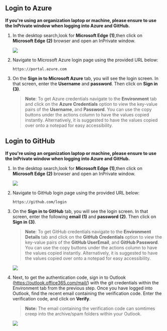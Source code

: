 ## Login to Azure 
**If you're using an organization laptop or machine, please ensure to use the InPrivate window when logging into Azure and GitHub.**

1. In the desktop search,look for **Microsoft Edge** **(1)**,then click on **Microsoft Edge** **(2)** browser and open an InPrivate window.

   ![](../media/Edge.png)

1. Navigate to Microsoft Azure login page using the provided URL below:
   ```
   https://portal.azure.com 
   ```
   
1. On the **Sign in to Microsoft Azure** tab, you will see the login screen. In that screen, enter the **Username** and **password**. Then click on **Sign in** **(3)**. 

   >**Note**: To get Azure credentials navigate to the **Environment** tab and click on the **Azure Credentials** option to view the key-value pairs of the **Username**, and **Password**. You can use the copy buttons under the actions column to have the values copied instantly. Alternatively, it is suggested to have the values copied over onto a notepad for easy accessibility.



## Login to GitHub

**If you're using an organization laptop or machine, please ensure to use the InPrivate window when logging into Azure and GitHub.**

1. In the desktop search,look for **Microsoft Edge** **(1)**,then click on **Microsoft Edge** **(2)** browser and open an InPrivate window.

   ![](../media/Edge.png)

1. Navigate to GitHub login page using the provided URL below:
   ```
   https://github.com/login
   ```
   
1. On the **Sign in to GitHub** tab, you will see the login screen. In that screen, enter the following **email** **(1)** and **password** **(2)**. Then click on **Sign in** **(3)**. 

   >**Note**: To get GitHub credentials navigate to the **Environment Details** tab and click on the **GitHub Credentials** option to view the key-value pairs of the **GitHub UserEmail**, and **GitHub Password**. You can use the copy buttons under the actions column to have the values copied instantly. Alternatively, it is suggested to have the values copied over onto a notepad for easy accessibility. 
   
   ![](../media/github-login.png)
          
1. Next, to get the authentication code, sign in to Outlook (https://outlook.office365.com/mail/) with the git credentials within the Environment tab from the previous step. Once you have logged into Outlook, find the recent email containing the verification code. Enter the verification code, and click on **Verify**.

   >**Note:** The email containing the verification code can somtimes creep into the archive/spam folders within your Outlook.

   ![](../media/authgit.png)

